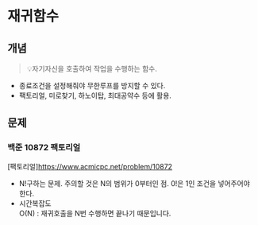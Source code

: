 # 재귀함수

## 개념
> 💡자기자신을 호출하여 작업을 수행하는 함수.</br>

- 종료조건을 설정해줘야 무한루프를 방지할 수 있다.</br>
- 팩토리얼, 미로찾기, 하노이탑, 최대공약수 등에 활용. </br>

## 문제

### 백준 10872 팩토리얼
[팩토리얼]https://www.acmicpc.net/problem/10872</br>
- N!구하는 문제. 주의할 것은 N의 범위가 0부터인 점. 0!은 1인 조건을 넣어주어야 한다.</br>
- 시간복잡도</br>
O(N) : 재귀호출을 N번 수행하면 끝나기 때문입니다.
